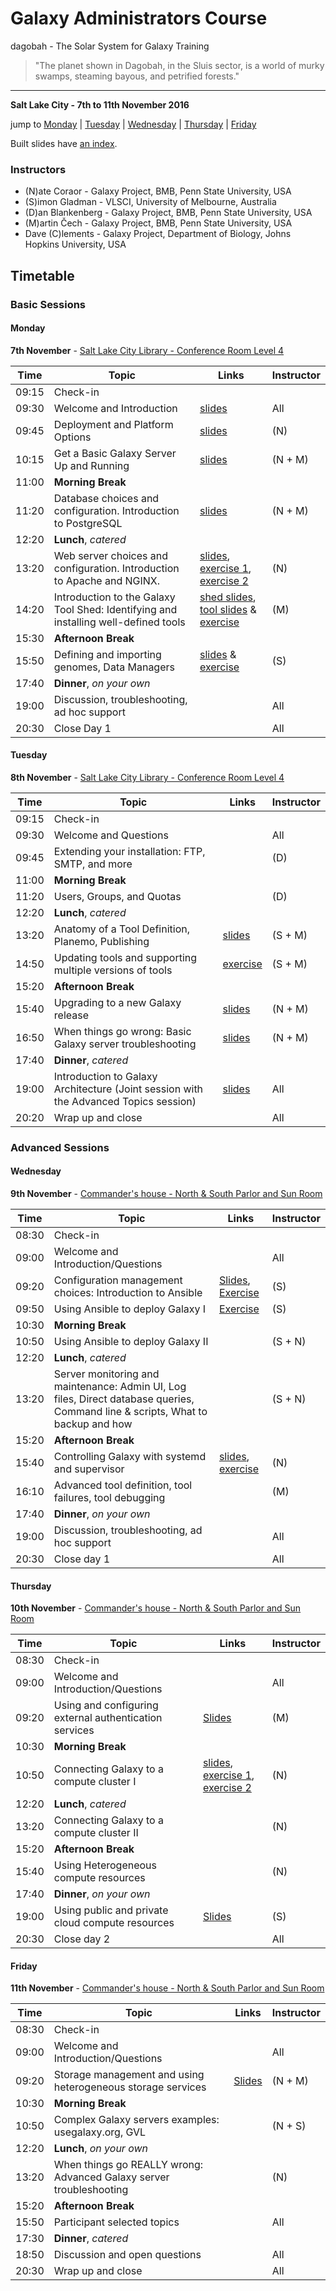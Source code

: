 # Galaxy Administrators Course

dagobah - The Solar System for Galaxy Training
> "The planet shown in Dagobah, in the Sluis sector, is a world of murky swamps, steaming bayous, and petrified forests."

---
**Salt Lake City - 7th to 11th November 2016**

jump to [Monday](#monday) | [Tuesday](#tuesday) | [Wednesday](#wednesday) | [Thursday](#thursday) | [Friday](#friday)

Built slides have [an index](https://martenson.github.io/dagobah-training/).

### Instructors

* (N)ate Coraor - Galaxy Project, BMB, Penn State University, USA
* (S)imon Gladman - VLSCI, University of Melbourne, Australia
* (D)an Blankenberg - Galaxy Project, BMB, Penn State University, USA
* (M)artin Čech - Galaxy Project, BMB, Penn State University, USA
* Dave (C)lements - Galaxy Project, Department of Biology, Johns Hopkins University, USA

## Timetable
### Basic Sessions
#### Monday
**7th November** - [Salt Lake City Library - Conference Room Level 4](http://www.slcpl.org/rooms/)

| **Time** | **Topic** | **Links** | **Instructor** |
| -------- | --------- | --------- | ----------- |
| 09:15 | Check-in |  |  |
| 09:30 | Welcome and Introduction | [slides](https://martenson.github.io/dagobah-training/00-intro/intro.html) | All |
| 09:45 | Deployment and Platform Options | [slides](https://martenson.github.io/dagobah-training/01-deployment-platforms/choices.html) | (N) |
| 10:15 | Get a Basic Galaxy Server Up and Running | [slides](https://martenson.github.io/dagobah-training/02-basic-server/get-galaxy.html) | (N + M) |
| 11:00 | **Morning Break** | | |
| 11:20 | Database choices and configuration. Introduction to PostgreSQL | [slides](https://martenson.github.io/dagobah-training/03-databases/databases.html) | (N + M) |
| 12:20 | **Lunch**, *catered* | | |
| 13:20 | Web server choices and configuration. Introduction to Apache and NGINX. | [slides](https://martenson.github.io/dagobah-training/04-web-servers/webservers.html), [exercise 1](https://github.com/martenson/dagobah-training/blob/master/intro/04-web-servers/ex1-apache.md), [exercise 2](https://github.com/martenson/dagobah-training/blob/master/intro/04-web-servers/ex2-nginx.md) | (N) |
| 14:20 | Introduction to the Galaxy Tool Shed: Identifying and installing well-defined tools | [shed slides](https://martenson.github.io/dagobah-training/05-tool-shed/shed_intro.html), [tool slides](https://martenson.github.io/dagobah-training/05-tool-shed/tool_installation.html) & [exercise](https://martenson.github.io/dagobah-training/05-tool-shed/ex-tool-management.html)| (M) |
| 15:30 | **Afternoon Break** | | |
| 15:50 | Defining and importing genomes, Data Managers | [slides](https://martenson.github.io/dagobah-training/06-reference-genomes/reference_genomes.html) & [exercise](intro/06-reference-genomes/ex06_reference_genomes.md) | (S) |
| 17:40 | **Dinner**, *on your own* |  |  |
| 19:00 | Discussion, troubleshooting, ad hoc support |  | All |
| 20:30 | Close Day 1 | | All |

#### Tuesday
**8th November** - [Salt Lake City Library - Conference Room Level 4](http://www.slcpl.org/rooms/)

| **Time** | **Topic** | **Links** | **Instructor** |
| -------- | --------- | --------- | ----------- |
| 09:15 | Check-in |  |  |
| 09:30 | Welcome and Questions |  | All |
| 09:45 | Extending your installation: FTP, SMTP, and more|  | (D) |
| 11:00 | **Morning Break** | | |
| 11:20 | Users, Groups, and Quotas |  | (D) |
| 12:20 | **Lunch**, *catered* | | |
| 13:20 | Anatomy of a Tool Definition, Planemo, Publishing | [slides](https://martenson.github.io/dagobah-training/09-tool-basics/tool-basics.html) | (S + M) |
| 14:50 | Updating tools and supporting multiple versions of tools | [exercise](https://martenson.github.io/dagobah-training/05-tool-shed/ex-advanced-tool-management.html) | (S + M) |
| 15:20 | **Afternoon Break** | | |
| 15:40 | Upgrading to a new Galaxy release | [slides](https://martenson.github.io/dagobah-training/10-upgrading-release/upgrading.html) | (N + M) |
| 16:50 | When things go wrong: Basic Galaxy server troubleshooting | [slides](https://martenson.github.io/dagobah-training/11-basic-troubleshooting/basic-troubleshooting.html) | (N + M) |
| 17:40 | **Dinner**, *catered* |  |  |
| 19:00 | Introduction to Galaxy Architecture (Joint session with the Advanced Topics session) | [slides](https://martenson.github.io/dagobah-training/12-architecture/galaxy_architecture.html) | All |
| 20:20 | Wrap up and close | | All |

### Advanced Sessions

#### Wednesday
**9th November** - [Commander's house - North & South Parlor and Sun Room](http://www.universityguesthouse.com/Commanders-House/map#tab_2)

| **Time** | **Topic** | **Links** | **Instructor** |
| -------- | --------- | --------- | ----------- |
| 08:30 | Check-in  |  |  |
| 09:00 | Welcome and Introduction/Questions |  | All |
| 09:20 | Configuration management choices: Introduction to Ansible | [Slides](https://martenson.github.io/dagobah-training/001-ansible/ansible-introduction.html), [Exercise](https://github.com/martenson/dagobah-training/blob/master/advanced/001-ansible/ex1-intro-ansible.md) | (S) |
| 09:50 | Using Ansible to deploy Galaxy I |  [Exercise](https://github.com/martenson/dagobah-training/blob/master/advanced/001-ansible/ex2-galaxy-ansible.md)| (S) |
| 10:30 | **Morning Break** | | |
| 10:50 | Using Ansible to deploy Galaxy II |  | (S + N) |
| 12:20 | **Lunch**, *catered* | | |
| 13:20 | Server monitoring and maintenance: Admin UI, Log files, Direct database queries, Command line & scripts, What to backup and how |  | (S + N) |
| 15:20 | **Afternoon Break** | | |
| 15:40 | Controlling Galaxy with systemd and supervisor | [slides](https://martenson.github.io/dagobah-training/002a-systemd-supervisor.html), [exercise](https://github.com/martenson/dagobah-training/blob/master/advanced/002a-systemd-supervisor/ex1-supervisor.md) | (N) |
| 16:10 | Advanced tool definition, tool failures, tool debugging |  | (M) |
| 17:40 | **Dinner**, *on your own* |  |  |
| 19:00 | Discussion, troubleshooting, ad hoc support |  | All |
| 20:30 | Close day 1 | | All |

#### Thursday
**10th November** - [Commander's house - North & South Parlor and Sun Room](http://www.universityguesthouse.com/Commanders-House/map#tab_2)

| **Time** | **Topic** | **Links** | **Instructor** |
| -------- | --------- | --------- | ----------- |
| 08:30 | Check-in |  |  |
| 09:00 | Welcome and Introduction/Questions |  | All |
| 09:20 | Using and configuring external authentication services | [Slides](https://martenson.github.io/dagobah-training/004-external-auth/external-auth.html) | (M) |
| 10:30 | **Morning Break** | | |
| 10:50 | Connecting Galaxy to a compute cluster I | [slides](https://martenson.github.io/dagobah-training/005-compute-cluster/compute-cluster.html), [exercise 1](https://github.com/martenson/dagobah-training/blob/master/advanced/005-compute-cluster/ex1-slurm.md), [exercise 2](https://github.com/martenson/dagobah-training/blob/master/advanced/005-compute-cluster/ex2-advanced-job-configs.md) | (N) |
| 12:20 | **Lunch**, *catered* | | |
| 13:20 | Connecting Galaxy to a compute cluster II |  | (N) |
| 15:20 | **Afternoon Break** | | |
| 15:40 | Using Heterogeneous compute resources |  | (N) |
| 17:40 | **Dinner**, *on your own* |  |  |
| 19:00 | Using public and private cloud compute resources | [Slides](https://martenson.github.io/dagobah-training/006-clouds/clouds.html) | (S) |
| 20:30 | Close day 2 | | All |

#### Friday
**11th November** - [Commander's house - North & South Parlor and Sun Room](http://www.universityguesthouse.com/Commanders-House/map#tab_2)

| **Time** | **Topic** | **Links** | **Instructor** |
| -------- | --------- | --------- | ----------- |
| 08:30 | Check-in |  |  |
| 09:00 | Welcome and Introduction/Questions |  | All |
| 09:20 | Storage management and using heterogeneous storage services | [Slides](https://martenson.github.io/dagobah-training/007-storage/storage.html) | (N + M) |
| 10:30 | **Morning Break** | | |
| 10:50 | Complex Galaxy servers examples: usegalaxy.org, GVL |  | (N + S) |
| 12:20 | **Lunch**, *on your own* | | |
| 13:20 | When things go REALLY wrong: Advanced Galaxy server troubleshooting |  | (N) |
| 15:20 | **Afternoon Break** | | |
| 15:50 | Participant selected topics |  | All |
| 17:30 | **Dinner**, *catered* |  |  |
| 18:50 | Discussion and open questions |  | All |
| 20:30 | Wrap up and close | | All |
